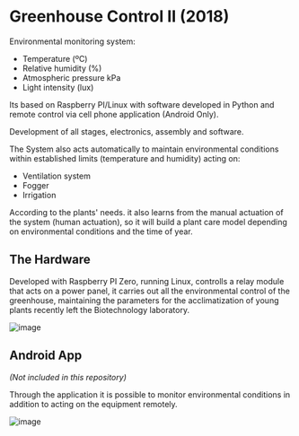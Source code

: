 # Greenhouse Control II (2018)

Environmental monitoring system:

* Temperature (ºC)
* Relative humidity (%)
* Atmospheric pressure kPa
* Light intensity (lux)

Its based on Raspberry PI/Linux with software developed in Python and remote control via cell phone application (Android Only). 

Development of all stages, electronics, assembly and software. 

The System also acts automatically to maintain environmental conditions within established limits (temperature and humidity) acting on:

* Ventilation system
* Fogger
* Irrigation

According to the plants' needs. it also learns from the manual actuation of the system (human actuation), so it will build a plant care model depending on environmental conditions and the time of year.

## The Hardware

Developed with Raspberry PI Zero, running Linux, controlls a relay module that acts on a power panel, it carries out all the environmental control of the greenhouse, maintaining the parameters for the acclimatization of young plants recently left the Biotechnology laboratory.

![image](https://github.com/alexandredrefahl/greenhouse-control-II/assets/24326296/e283c97a-6ff7-4d3d-9776-b120dd1d5aae)

## Android App

_(Not included in this repository)_

Through the application it is possible to monitor environmental conditions in addition to acting on the equipment remotely.

![image](https://github.com/alexandredrefahl/greenhouse-control-II/assets/24326296/2d4e0d7f-5a22-4602-bf36-390adaba8d21)

